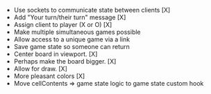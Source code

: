 * Use sockets to communicate state between clients [X]
* Add "Your turn/their turn" message [X]
* Assign client to player (X or O) [X]
* Make multiple simultaneous games possible
* Allow access to a unique game via a link
* Save game state so someone can return
* Center board in viewport. [X]
* Perhaps make the board bigger. [X]
* Allow for draw. [X]
* More pleasant colors [X]
* Move cellContents => game state logic to game state custom hook
